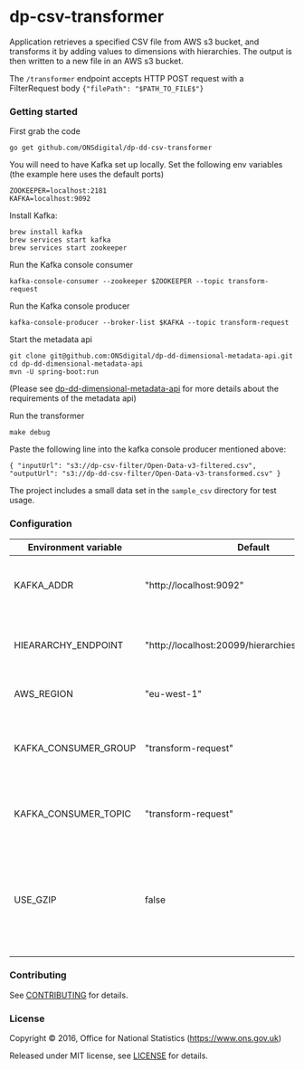 dp-csv-transformer
================

Application retrieves a specified CSV file from AWS s3 bucket, and transforms it by adding values to dimensions with hierarchies.  The output is then written to a new file in an AWS s3 bucket.

The ```/transformer``` endpoint accepts HTTP POST request with a FilterRequest body ```{"filePath": "$PATH_TO_FILE$"}```

### Getting started

First grab the code

`go get github.com/ONSdigital/dp-dd-csv-transformer`

You will need to have Kafka set up locally. Set the following env variables (the example here uses the default ports)

```
ZOOKEEPER=localhost:2181
KAFKA=localhost:9092
```

Install Kafka:

```
brew install kafka
brew services start kafka
brew services start zookeeper
```

Run the Kafka console consumer
```
kafka-console-consumer --zookeeper $ZOOKEEPER --topic transform-request
```

Run the Kafka console producer
```
kafka-console-producer --broker-list $KAFKA --topic transform-request
```

Start the metadata api
```
git clone git@github.com:ONSdigital/dp-dd-dimensional-metadata-api.git
cd dp-dd-dimensional-metadata-api
mvn -U spring-boot:run
```
(Please see [dp-dd-dimensional-metadata-api](https://github.com/ONSdigital/dp-dd-dimensional-metadata-api) 
for more details about the requirements of the metadata api)

Run the transformer
```
make debug
```

Paste the following line into the kafka console producer mentioned above:
```
{ "inputUrl": "s3://dp-csv-filter/Open-Data-v3-filtered.csv", "outputUrl": "s3://dp-dd-csv-filter/Open-Data-v3-transformed.csv" }
```

The project includes a small data set in the `sample_csv` directory for test usage.

### Configuration

| Environment variable | Default                                                 | Description
| -------------------- | ------------------------------------------------------- | ----------------------------------------------------
| KAFKA_ADDR           | "http://localhost:9092"                                 | The Kafka address to request messages from.
| HIEARARCHY_ENDPOINT  | "http://localhost:20099/hierarchies/{hierarchy_id}"     | The endpoint to call to get hierarchy information.
| AWS_REGION           | "eu-west-1"                                             | The AWS region to use.
| KAFKA_CONSUMER_GROUP | "transform-request"                                     | The name of the Kafka group to read messages from.
| KAFKA_CONSUMER_TOPIC | "transform-request"                                     | The name of the Kafka topic to read messages from.
| USE_GZIP             | false                                                   | Whether to apply gzip compression to the output file and set `Content-Encoding: gzip` header on downloads.

### Contributing

See [CONTRIBUTING](CONTRIBUTING.md) for details.

### License

Copyright ©‎ 2016, Office for National Statistics (https://www.ons.gov.uk)

Released under MIT license, see [LICENSE](LICENSE.md) for details.
